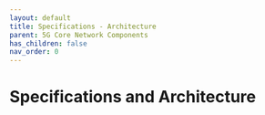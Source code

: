 ```yaml
---
layout: default
title: Specifications - Architecture
parent: 5G Core Network Components
has_children: false
nav_order: 0
---
```

# Specifications and Architecture
